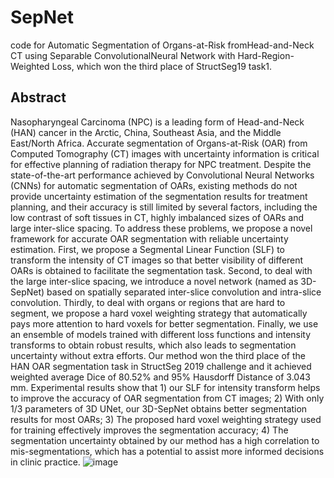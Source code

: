 # SepNet
code for Automatic Segmentation of Organs-at-Risk fromHead-and-Neck CT using Separable ConvolutionalNeural Network with Hard-Region-Weighted Loss, which won the third place of StructSeg19 task1. 
## Abstract
Nasopharyngeal Carcinoma (NPC) is a leading form of Head-and-Neck (HAN) cancer in the Arctic, China, Southeast Asia, and the Middle East/North Africa. Accurate segmentation of Organs-at-Risk (OAR) from Computed Tomography (CT) images with uncertainty information is critical for effective planning of radiation therapy for NPC treatment. Despite the state-of-the-art performance achieved by Convolutional Neural Networks (CNNs) for automatic segmentation of OARs, existing methods do not provide uncertainty estimation of the segmentation results for treatment planning, and their accuracy is still limited by several factors, including the low contrast of soft tissues in CT, highly imbalanced sizes of OARs and large inter-slice spacing. To address these problems, we propose a novel framework for accurate OAR segmentation with reliable uncertainty estimation. First, we propose a Segmental Linear Function (SLF) to transform the  intensity of CT images so that better visibility of different OARs is obtained to facilitate the segmentation task. Second, to deal with the large inter-slice spacing, we introduce a novel network (named as 3D-SepNet) based on spatially separated inter-slice convolution and intra-slice convolution. Thirdly, to deal with organs or regions that are hard to segment, we propose a hard voxel weighting strategy that automatically pays more attention to hard voxels for better segmentation. Finally, we use an ensemble of models trained with different loss functions and intensity transforms to obtain robust results, which also leads to segmentation uncertainty without extra efforts. Our method won the third place of the HAN OAR segmentation task in StructSeg 2019 challenge and it achieved weighted average Dice of 80.52% and 95% Hausdorff Distance of 3.043 mm. Experimental results show that 1) our SLF for intensity transform helps to improve the accuracy of OAR segmentation from CT images; 2) With only 1/3 parameters of 3D UNet, our 3D-SepNet obtains better segmentation results for most OARs; 3) The proposed hard voxel weighting strategy used for training effectively improves the segmentation accuracy; 4) The segmentation uncertainty obtained by our method has a high correlation to mis-segmentations, which has a potential to assist more informed decisions  in clinic practice.
![image](https://github.com/LWHYC/SepNet/blob/master/fig/summary.jpg)
